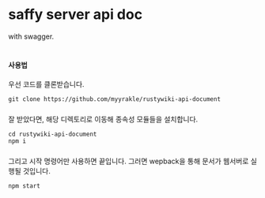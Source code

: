 # saffy server api doc

with swagger.

#

#### 사용법

우선 코드를 클론받습니다.

```
git clone https://github.com/myyrakle/rustywiki-api-document
```

###

잘 받았다면, 해당 디렉토리로 이동해 종속성 모듈들을 설치합니다.

```
cd rustywiki-api-document
npm i
```

###

그리고 시작 명령어만 사용하면 끝입니다.
그러면 wepback을 통해 문서가 웹서버로 실행될 것입니다.

```
npm start
```

##
